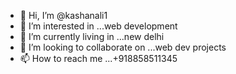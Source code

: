 - 👋 Hi, I’m @kashanali1
- 👀 I’m interested in ...web development 
- 🌱 I’m currently living in ...new delhi
- 💞️ I’m looking to collaborate on ...web dev projects
- 📫 How to reach me ...+918858511345

<!---
kashanali1/kashanali1 is a ✨ special ✨ repository because its `README.md` (this file) appears on your GitHub profile.
You can click the Preview link to take a look at your changes.
--->
